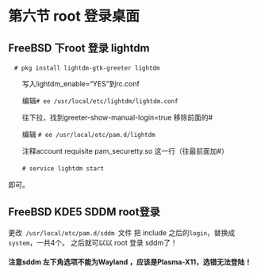 # 第六节 root 登录桌面

## FreeBSD 下root 登录 lightdm

`　# pkg install lightdm-gtk-greeter lightdm`

　　写入lightdm_enable=“YES”到rc.conf

　　编辑`# ee /usr/local/etc/lightdm/lightdm.conf`

　　往下拉，找到greeter-show-manual-login=true 移除前面的#

　　编辑 `# ee /usr/local/etc/pam.d/lightdm`

　　注释account requisite pam_securetty.so 这一行（往最前面加#）

　　`# service lightdm start`

即可。

## FreeBSD KDE5 SDDM root登录

更改`  /usr/local/etc/pam.d/sddm  `文件
把 include 之后的`login`，替换成`system`，一共4个。
之后就可以以 root 登录 sddm了！

#### 注意sddm 左下角选项不能为Wayland ，应该是Plasma-X11，选错无法登陆！
